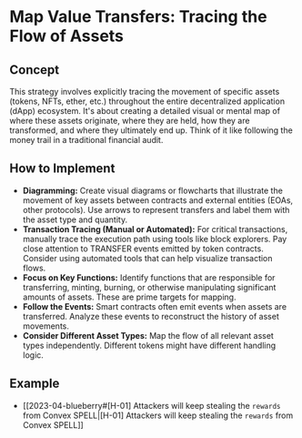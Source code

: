 # Map Value Transfers: Tracing the Flow of Assets

## Concept 
This strategy involves explicitly tracing the movement of specific assets (tokens, NFTs, ether, etc.) throughout the entire decentralized application (dApp) ecosystem. It's about creating a detailed visual or mental map of where these assets originate, where they are held, how they are transformed, and where they ultimately end up. Think of it like following the money trail in a traditional financial audit.

## How to Implement

- **Diagramming:** Create visual diagrams or flowcharts that illustrate the movement of key assets between contracts and external entities (EOAs, other protocols). Use arrows to represent transfers and label them with the asset type and quantity.
- **Transaction Tracing (Manual or Automated):** For critical transactions, manually trace the execution path using tools like block explorers. Pay close attention to TRANSFER events emitted by token contracts. Consider using automated tools that can help visualize transaction flows.
- **Focus on Key Functions:** Identify functions that are responsible for transferring, minting, burning, or otherwise manipulating significant amounts of assets. These are prime targets for mapping.
- **Follow the Events:** Smart contracts often emit events when assets are transferred. Analyze these events to reconstruct the history of asset movements.
- **Consider Different Asset Types:** Map the flow of all relevant asset types independently. Different tokens might have different handling logic.

## Example

- [[2023-04-blueberry#[H-01] Attackers will keep stealing the `rewards` from Convex SPELL|[H-01] Attackers will keep stealing the `rewards` from Convex SPELL]]